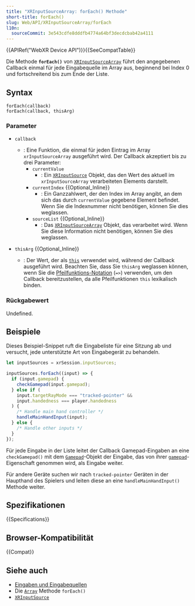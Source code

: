 ```yaml
---
title: "XRInputSourceArray: forEach() Methode"
short-title: forEach()
slug: Web/API/XRInputSourceArray/forEach
l10n:
  sourceCommit: 3e543cdfe8dddfb4774a64bf3decdcbab42a4111
---
```


{{APIRef("WebXR Device API")}}{{SeeCompatTable}}

Die Methode **`forEach()`** von [`XRInputSourceArray`](/de/docs/Web/API/XRInputSourceArray) führt den angegebenen Callback einmal für jede Eingabequelle im Array aus, beginnend bei Index 0 und fortschreitend bis zum Ende der Liste.

## Syntax

```js-nolint
forEach(callback)
forEach(callback, thisArg)
```

### Parameter

- `callback`

  - : Eine Funktion, die einmal für jeden Eintrag im Array `xrInputSourceArray` ausgeführt wird. Der Callback akzeptiert bis zu drei Parameter:
    - `currentValue`
      - : Ein [`XRInputSource`](/de/docs/Web/API/XRInputSource) Objekt, das den Wert des aktuell im `xrInputSourceArray` verarbeiteten Elements darstellt.
    - `currentIndex` {{Optional_Inline}}
      - : Ein Ganzzahlwert, der den Index im Array angibt, an dem sich das durch `currentValue` gegebene Element befindet. Wenn Sie die Indexnummer nicht benötigen, können Sie dies weglassen.
    - `sourceList` {{Optional_Inline}}
      - : Das [`XRInputSourceArray`](/de/docs/Web/API/XRInputSourceArray) Objekt, das verarbeitet wird. Wenn Sie diese Information nicht benötigen, können Sie dies weglassen.

- `thisArg` {{Optional_Inline}}
  - : Der Wert, der als [`this`](/de/docs/Web/JavaScript/Reference/Operators/this) verwendet wird, während der Callback ausgeführt wird. Beachten Sie, dass Sie `thisArg` weglassen können, wenn Sie die [Pfeilfunktions-Notation](/de/docs/Web/JavaScript/Reference/Functions/Arrow_functions) (`=>`) verwenden, um den Callback bereitzustellen, da alle Pfeilfunktionen `this` lexikalisch binden.

### Rückgabewert

Undefined.

## Beispiele

Dieses Beispiel-Snippet ruft die Eingabeliste für eine Sitzung ab und versucht, jede unterstützte Art von Eingabegerät zu behandeln.

```js
let inputSources = xrSession.inputSources;

inputSources.forEach((input) => {
  if (input.gamepad) {
    checkGamepad(input.gamepad);
  } else if (
    input.targetRayMode === "tracked-pointer" &&
    input.handedness === player.handedness
  ) {
    /* Handle main hand controller */
    handleMainHandInput(input);
  } else {
    /* Handle other inputs */
  }
});
```

Für jede Eingabe in der Liste leitet der Callback Gamepad-Eingaben an eine `checkGamepad()` mit dem [`Gamepad`](/de/docs/Web/API/Gamepad)-Objekt der Eingabe, das von ihrer [`gamepad`](/de/docs/Web/API/XRInputSource/gamepad)-Eigenschaft genommen wird, als Eingabe weiter.

Für andere Geräte suchen wir nach `tracked-pointer` Geräten in der Haupthand des Spielers und leiten diese an eine `handleMainHandInput()` Methode weiter.

## Spezifikationen

{{Specifications}}

## Browser-Kompatibilität

{{Compat}}

## Siehe auch

- [Eingaben und Eingabequellen](/de/docs/Web/API/WebXR_Device_API/Inputs)
- Die [`Array`](/de/docs/Web/JavaScript/Reference/Global_Objects/Array) Methode `forEach()`
- [`XRInputSource`](/de/docs/Web/API/XRInputSource)
